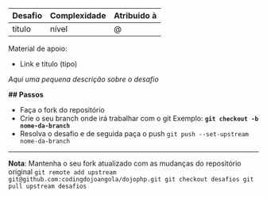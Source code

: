 Desafio| Complexidade | Atribuido à |
|---| ---| ---|
titulo | nível | @ |


Material de apoio:
 * Link e titulo (tipo)

*Aqui uma pequena descrição sobre o desafio*


**## Passos**
 * Faça o fork do repositório
 * Crie o seu branch onde irá trabalhar com o git
   Exemplo:  **`git checkout -b nome-da-branch`**
* Resolva o desafio e de seguida paça o push
  `git push --set-upstream nome-da-branch`


------------------
 **Nota**:  Mantenha o seu fork atualizado com as mudanças do repositório original
    ```
      git remote add upstream git@github.com:codingdojoangola/dojophp.git
      git checkout desafios
      git pull upstream desafios
    ```
